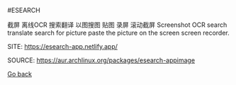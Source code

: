 #ESEARCH

 截屏 离线OCR 搜索翻译 以图搜图 贴图 录屏 滚动截屏 Screenshot OCR search translate 
 search for picture paste the picture on the screen screen recorder.

 SITE: https://esearch-app.netlify.app/

 SOURCE: https://aur.archlinux.org/packages/esearch-appimage

 [Go back](https://portable-linux-apps.github.io/apps.html)
